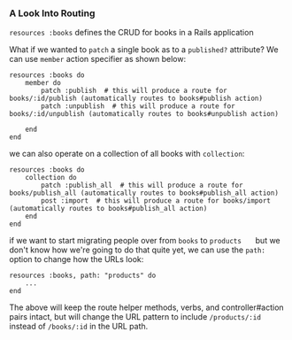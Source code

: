 ### A Look Into Routing

```resources :books``` defines the CRUD for books in a Rails application

What if we wanted to ```patch``` a single book as to a ```published?```
attribute? We can use ```member``` action specifier as shown below:

```
resources :books do
	member do
		patch :publish  # this will produce a route for books/:id/publish (automatically routes to books#publish action)
		patch :unpublish  # this will produce a route for books/:id/unpublish (automatically routes to books#unpublish action)

	end
end
```

we can also operate on a collection of all books with ```collection```:

```
resources :books do
	collection do
		patch :publish_all  # this will produce a route for books/publish_all (automatically routes to books#publish_all action)
		post :import  # this will produce a route for books/import (automatically routes to books#publish_all action)
	end
end
```

if we want to start migrating people over from ```books``` to ```products	``` but we don't know how we're going to do that quite yet, we can use the ```path:``` option to change how the URLs look:

```
resources :books, path: "products" do
	...
end
```
The above will keep the route helper methods, verbs, and controller#action pairs intact, but will change the URL pattern to include ```/products/:id``` instead of ```/books/:id``` in the URL path.

